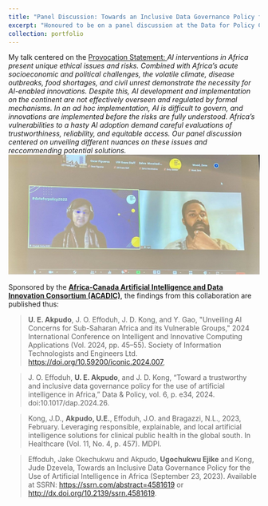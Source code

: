 ```yaml
---
title: "Panel Discussion: Towards an Inclusive Data Governance Policy for the use of AI in Africa"
excerpt: "Honoured to be on a panel discussion at the Data for Policy Conference hosted at the Evans School of Public Policy & Governance, University of Washington on <i>Towards an Inclusive Data Governance Policy for the use of AI in Africa<i> alongside Africa-Canada Artificial Intelligence and Data Innovation Consortium (ACADIC) colleagues (Jude Kong and Jake Okechukwu Effoduh), moderated by the International Development Research Centre (IDRC) project officer Chaitali Sinha (she/her).<br/><img src='/images/datafor policy.jpg'> "
collection: portfolio
---
```


My talk centered on the <a href="https://zenodo.org/records/7319284">Provocation Statement: </a> *AI interventions in Africa present unique ethical issues and risks. Combined with Africa’s acute socioeconomic and political challenges, the volatile climate, disease outbreaks, food shortages, and civil unrest demonstrate the necessity for AI-enabled innovations. Despite this, AI development and implementation on the continent are not effectively overseen and regulated by formal mechanisms. In an ad hoc implementation, AI is difficult to govern, and innovations are implemented before the risks are fully understood. Africa’s vulnerabilities to a hasty AI adoption demand careful evaluations of trustworthiness, reliability, and equitable access. Our panel discussion centered on unveiling different nuances on these issues and reccommending potential solutions.*<br/><img src='/images/datafor policy2.jpg'> 

<!-- --Read <a href="https://zenodo.org/records/7319284">Ugochukwu Akpudo's Provocation Statement</a>

--Read <a href="https://zenodo.org/records/7324817">Jude Dzvela Kong's Provocation Statement</a>

--Read <a href="https://zenodo.org/records/7323467">Jake Okechukwu Effoduh's Provocation Statement</a> -->

Sponsored by the <a href="https://acadic.org/">**Africa-Canada Artificial Intelligence and Data Innovation Consortium (ACADIC)**</a>, the findings from this collaboration are published thus:

> **U. E. Akpudo**, J. O. Effoduh, J. D. Kong, and Y. Gao, "Unveiling AI Concerns for Sub-Saharan Africa and its Vulnerable Groups," 2024 International Conference on Intelligent and Innovative Computing Applications (Vol. 2024, pp. 45–55). Society of Information Technologists and Engineers Ltd. https://doi.org/10.59200/iconic.2024.007, 

> J. O. Effoduh, **U. E. Akpudo**, and J. D. Kong, “Toward a trustworthy and inclusive data governance policy for the use of artificial intelligence in Africa,” Data & Policy, vol. 6, p. e34, 2024. doi:10.1017/dap.2024.26.

> Kong, J.D., **Akpudo, U.E.**, Effoduh, J.O. and Bragazzi, N.L., 2023, February. Leveraging responsible, explainable, and local artificial intelligence solutions for clinical public health in the global south. In Healthcare (Vol. 11, No. 4, p. 457). MDPI.

> Effoduh, Jake Okechukwu and Akpudo, **Ugochukwu Ejike** and Kong, Jude Dzevela, Towards an Inclusive Data Governance Policy for the Use of Artificial Intelligence in Africa (September 23, 2023). Available at SSRN: https://ssrn.com/abstract=4581619 or http://dx.doi.org/10.2139/ssrn.4581619. 